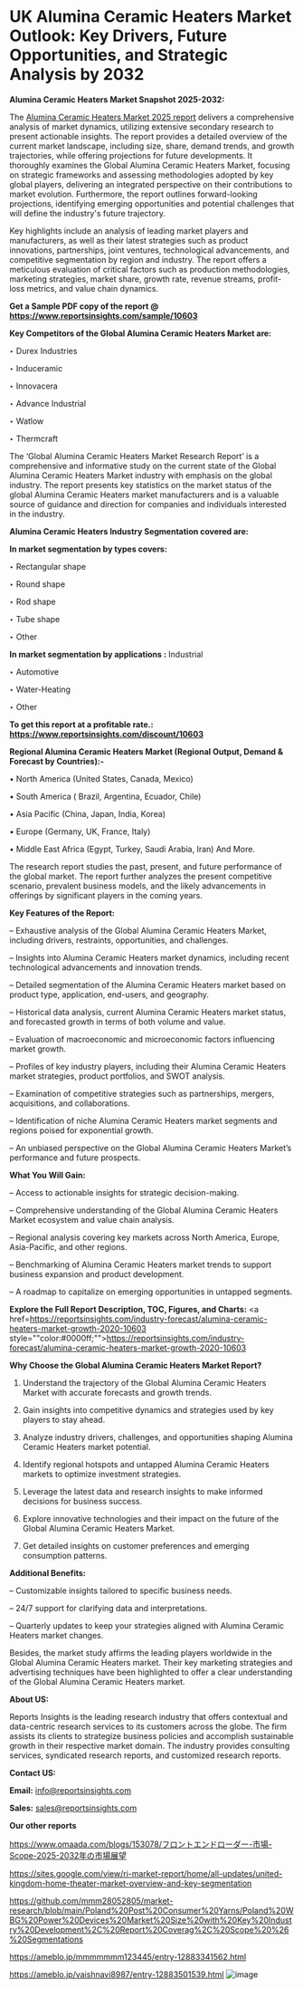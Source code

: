 # UK Alumina Ceramic Heaters Market Outlook: Key Drivers, Future Opportunities, and Strategic Analysis by 2032

<strong>Alumina Ceramic Heaters Market Snapshot 2025-2032:</strong>

The <a href=https://www.reportsinsights.com/sample/10603>Alumina Ceramic Heaters Market 2025 report</a> delivers a comprehensive analysis of market dynamics, utilizing extensive secondary research to present actionable insights. The report provides a detailed overview of the current market landscape, including size, share, demand trends, and growth trajectories, while offering projections for future developments. It thoroughly examines the Global Alumina Ceramic Heaters Market, focusing on strategic frameworks and assessing methodologies adopted by key global players, delivering an integrated perspective on their contributions to market evolution. Furthermore, the report outlines forward-looking projections, identifying emerging opportunities and potential challenges that will define the industry's future trajectory.

Key highlights include an analysis of leading market players and manufacturers, as well as their latest strategies such as product innovations, partnerships, joint ventures, technological advancements, and competitive segmentation by region and industry. The report offers a meticulous evaluation of critical factors such as production methodologies, marketing strategies, market share, growth rate, revenue streams, profit-loss metrics, and value chain dynamics.

<strong>Get a Sample PDF copy of the report @ <a href=https://www.reportsinsights.com/sample/10603 style=color:#0000ff;>https://www.reportsinsights.com/sample/10603</a></strong>

<strong>Key Competitors of the Global Alumina Ceramic Heaters Market are:</strong>

‣ Durex Industries

‣ Induceramic

‣ Innovacera

‣ Advance Industrial

‣ Watlow

‣ Thermcraft

The ‘Global Alumina Ceramic Heaters Market Research Report’ is a comprehensive and informative study on the current state of the Global Alumina Ceramic Heaters Market industry with emphasis on the global industry. The report presents key statistics on the market status of the global Alumina Ceramic Heaters market manufacturers and is a valuable source of guidance and direction for companies and individuals interested in the industry.

<strong>Alumina Ceramic Heaters Industry Segmentation covered are:</strong>

<strong>In market segmentation by types covers: </strong> 

‣ Rectangular shape

‣ Round shape

‣ Rod shape

‣ Tube shape

‣ Other

<strong>In market segmentation by applications :</strong> 
Industrial

‣ Automotive

‣ Water-Heating

‣ Other

<strong>To get this report at a profitable rate.: <a href=https://www.reportsinsights.com/discount/10603 style=color:#0000ff;>https://www.reportsinsights.com/discount/10603</a></strong>

<strong>Regional Alumina Ceramic Heaters Market (Regional Output, Demand &amp; Forecast by Countries):-</strong>

• North America (United States, Canada, Mexico)

• South America ( Brazil, Argentina, Ecuador, Chile)

• Asia Pacific (China, Japan, India, Korea)

• Europe (Germany, UK, France, Italy)

• Middle East Africa (Egypt, Turkey, Saudi Arabia, Iran) And More.

The research report studies the past, present, and future performance of the global market. The report further analyzes the present competitive scenario, prevalent business models, and the likely advancements in offerings by significant players in the coming years.

<strong>Key Features of the Report:</strong>

– Exhaustive analysis of the Global Alumina Ceramic Heaters Market, including drivers, restraints, opportunities, and challenges.

– Insights into Alumina Ceramic Heaters market dynamics, including recent technological advancements and innovation trends.

– Detailed segmentation of the Alumina Ceramic Heaters market based on product type, application, end-users, and geography.

– Historical data analysis, current Alumina Ceramic Heaters market status, and forecasted growth in terms of both volume and value.

– Evaluation of macroeconomic and microeconomic factors influencing market growth.

– Profiles of key industry players, including their Alumina Ceramic Heaters market strategies, product portfolios, and SWOT analysis.

– Examination of competitive strategies such as partnerships, mergers, acquisitions, and collaborations.

– Identification of niche Alumina Ceramic Heaters market segments and regions poised for exponential growth.

– An unbiased perspective on the Global Alumina Ceramic Heaters Market’s performance and future prospects.

<strong>What You Will Gain:</strong>

– Access to actionable insights for strategic decision-making.

– Comprehensive understanding of the Global Alumina Ceramic Heaters Market ecosystem and value chain analysis.

– Regional analysis covering key markets across North America, Europe, Asia-Pacific, and other regions.

– Benchmarking of Alumina Ceramic Heaters market trends to support business expansion and product development.

– A roadmap to capitalize on emerging opportunities in untapped segments.

<strong>Explore the Full Report Description, TOC, Figures, and Charts:</strong>
<a href=https://reportsinsights.com/industry-forecast/alumina-ceramic-heaters-market-growth-2020-10603 style=""color:#0000ff;"">https://reportsinsights.com/industry-forecast/alumina-ceramic-heaters-market-growth-2020-10603</a>

<strong>Why Choose the Global Alumina Ceramic Heaters Market Report?</strong>

1. Understand the trajectory of the Global Alumina Ceramic Heaters Market with accurate forecasts and growth trends.

2. Gain insights into competitive dynamics and strategies used by key players to stay ahead.

3. Analyze industry drivers, challenges, and opportunities shaping Alumina Ceramic Heaters market potential.

4. Identify regional hotspots and untapped Alumina Ceramic Heaters markets to optimize investment strategies.

5. Leverage the latest data and research insights to make informed decisions for business success.

6. Explore innovative technologies and their impact on the future of the Global Alumina Ceramic Heaters Market.

7. Get detailed insights on customer preferences and emerging consumption patterns.

<strong>Additional Benefits:</strong>

– Customizable insights tailored to specific business needs.

– 24/7 support for clarifying data and interpretations.

– Quarterly updates to keep your strategies aligned with Alumina Ceramic Heaters market changes.

Besides, the market study affirms the leading players worldwide in the Global Alumina Ceramic Heaters market. Their key marketing strategies and advertising techniques have been highlighted to offer a clear understanding of the Global Alumina Ceramic Heaters market.

<strong><strong>About US</strong>:</strong>

Reports Insights is the leading research industry that offers contextual and data-centric research services to its customers across the globe. The firm assists its clients to strategize business policies and accomplish sustainable growth in their respective market domain. The industry provides consulting services, syndicated research reports, and customized research reports.

<strong>Contact US:</strong>

<p class=><b>Email:</b> <a href=mailto:info@reportsinsights.com>info@reportsinsights.com</a></p>
<p class=><b>Sales:</b> <a href=mailto:sales@reportsinsights.com>sales@reportsinsights.com</a></p>

<strong>Our other reports</strong>

<a href=https://www.omaada.com/blogs/153078/フロントエンドローダー-市場-Scope-2025-2032年の市場展望>https://www.omaada.com/blogs/153078/フロントエンドローダー-市場-Scope-2025-2032年の市場展望</a>

<a href=https://sites.google.com/view/ri-market-report/home/all-updates/united-kingdom-home-theater-market-overview-and-key-segmentation>https://sites.google.com/view/ri-market-report/home/all-updates/united-kingdom-home-theater-market-overview-and-key-segmentation</a>

<a href=https://github.com/mmm28052805/market-research/blob/main/Poland%20Post%20Consumer%20Yarns/Poland%20WBG%20Power%20Devices%20Market%20Size%20with%20Key%20Industry%20Development%2C%20Report%20Coverag%2C%20Scope%20%26%20Segmentations>https://github.com/mmm28052805/market-research/blob/main/Poland%20Post%20Consumer%20Yarns/Poland%20WBG%20Power%20Devices%20Market%20Size%20with%20Key%20Industry%20Development%2C%20Report%20Coverag%2C%20Scope%20%26%20Segmentations</a>

<a href=https://ameblo.jp/mmmmmmm123445/entry-12883341562.html>https://ameblo.jp/mmmmmmm123445/entry-12883341562.html</a>

<a href=https://ameblo.jp/vaishnavi8987/entry-12883501539.html>https://ameblo.jp/vaishnavi8987/entry-12883501539.html</a>
![image](https://github.com/user-attachments/assets/760b2523-6766-45e2-a3cd-6b3005b345b7)
